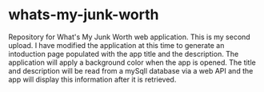 # whats-my-junk-worth
Repository for What's My Junk Worth web application.
This is my second upload.  I have modified the application at this time to generate an intoduction page populated with the
app title and the description.  The application will apply a background color when the app is opened.  The title and 
description will be read from a mySqll database via a web API and the app will display this information after it is retrieved.
